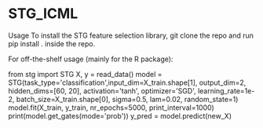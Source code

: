 # STG_ICML

Usage
To install the STG feature selection library, git clone the repo and run pip install . inside the repo.

For off-the-shelf usage (mainly for the R package):

from stg import STG 
X, y = read_data()
model = STG(task_type='classification',input_dim=X_train.shape[1], output_dim=2, hidden_dims=[60, 20], activation='tanh',
            optimizer='SGD', learning_rate=1e-2, batch_size=X_train.shape[0], sigma=0.5, lam=0.02, random_state=1)
model.fit(X_train, y_train, nr_epochs=5000, print_interval=1000)
print(model.get_gates(mode='prob'))
y_pred = model.predict(new_X)
